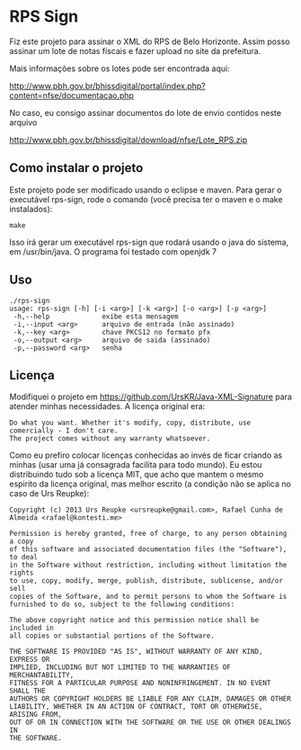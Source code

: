 RPS Sign
========
Fiz este projeto para assinar o XML do RPS de Belo Horizonte. Assim posso assinar um lote de notas fiscais e fazer upload no site da prefeitura.

Mais informações sobre os lotes pode ser encontrada aqui:

http://www.pbh.gov.br/bhissdigital/portal/index.php?content=nfse/documentacao.php

No caso, eu consigo assinar documentos do lote de envio contidos neste arquivo

http://www.pbh.gov.br/bhissdigital/download/nfse/Lote_RPS.zip

Como instalar o projeto
-------------------
Este projeto pode ser modificado usando o eclipse e maven. Para gerar o executável rps-sign, rode o comando (você precisa ter o maven e o make instalados):

    make

Isso irá gerar um executável rps-sign que rodará usando o java do sistema, em /usr/bin/java. O programa foi testado com openjdk 7

Uso
---
    ./rps-sign
    usage: rps-sign [-h] [-i <arg>] [-k <arg>] [-o <arg>] [-p <arg>]
     -h,--help             exibe esta mensagem
     -i,--input <arg>      arquivo de entrada (não assinado)
     -k,--key <arg>        chave PKCS12 no formato pfx
     -o,--output <arg>     arquivo de saida (assinado)
     -p,--password <arg>   senha

Licença
-------
Modifiquei o projeto em https://github.com/UrsKR/Java-XML-Signature para atender minhas necessidades. A licença original era:

    Do what you want. Whether it's modify, copy, distribute, use comercially - I don't care.
    The project comes without any warranty whatsoever.

Como eu prefiro colocar licenças conhecidas ao invés de ficar criando as minhas (usar uma já consagrada facilita para todo mundo). Eu estou distribuindo tudo sob a licença MIT, que acho que mantem o mesmo espirito da licença original, mas melhor escrito (a condição não se aplica no caso de Urs Reupke):

    Copyright (c) 2013 Urs Reupke <ursreupke@gmail.com>, Rafael Cunha de Almeida <rafael@kontesti.me>

    Permission is hereby granted, free of charge, to any person obtaining a copy
    of this software and associated documentation files (the "Software"), to deal
    in the Software without restriction, including without limitation the rights
    to use, copy, modify, merge, publish, distribute, sublicense, and/or sell
    copies of the Software, and to permit persons to whom the Software is
    furnished to do so, subject to the following conditions:

    The above copyright notice and this permission notice shall be included in
    all copies or substantial portions of the Software.

    THE SOFTWARE IS PROVIDED "AS IS", WITHOUT WARRANTY OF ANY KIND, EXPRESS OR
    IMPLIED, INCLUDING BUT NOT LIMITED TO THE WARRANTIES OF MERCHANTABILITY,
    FITNESS FOR A PARTICULAR PURPOSE AND NONINFRINGEMENT. IN NO EVENT SHALL THE
    AUTHORS OR COPYRIGHT HOLDERS BE LIABLE FOR ANY CLAIM, DAMAGES OR OTHER
    LIABILITY, WHETHER IN AN ACTION OF CONTRACT, TORT OR OTHERWISE, ARISING FROM,
    OUT OF OR IN CONNECTION WITH THE SOFTWARE OR THE USE OR OTHER DEALINGS IN
    THE SOFTWARE.
